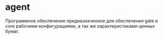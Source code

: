 # agent
Программное обеспечение предназначенное для обеспечения gate и core рабочими конфигурациями, а так же характеристиками ценных бумаг.
